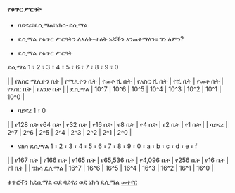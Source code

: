 #### የቁጥር ሥርዓት

* ባይናሪ፣ዴሲማል፣ሄክሳ-ዴሲማል

* ዴሲማል የቁጥር ሥርዓትን ለእለት-ተለት ኑሯችን እንጠቀማለን። ግን ለምን? 

* ዴሲማል የቁጥር  ሥርዓት

ዴሲማል 1 ፣ 2 ፣ 3 ፣ 4 ፣ 5 ፣ 6 ፣ 7 ፣ 8 ፣ 9 ፣ 0


| | የአስር ሚሊዮን ቤት | የሚሊዮን ቤት | የመቶ ሺ ቤት | የአስር ሺ ቤት | የሺ ቤት | የመቶ ቤት | የአስር ቤት | የአንድ ቤት |
| ዴሲማል | 10^7 | 10^6 | 10^5 | 10^4 | 10^3 | 10^2 | 10^1 | 10^0 |

* ባይናሪ 1 ፣ 0 


| | የ128 ቤት የ64 ቤት | የ32 ቤት | የ16 ቤት | የ8 ቤት | የ4 ቤት | የ2 ቤት | የ1 ቤት |
| ባይናሪ | 2^7 | 2^6 | 2^5 | 2^4 | 2^3 | 2^2 | 2^1 | 2^0 |

* ሄክሳ ዴሲማል  1 ፣ 2 ፣ 3 ፣ 4 ፣ 5 ፣ 6 ፣ 7 ፣ 8 ፣ 9 ፣ 0 ፣ a ፣ b ፣ c ፣ d ፣ e ፣ f


| | የ167  ቤት | የ166 ቤት | የ165 ቤት | የ65,536 ቤት | የ4,096 ቤት | የ256 ቤት | የ16 ቤት | የ1 ቤት |
| ሄክሳ ዴሲማል | 16^7 | 16^6 | 16^5 | 16^4 | 16^3 | 16^2 | 16^1 | 16^0 |

ቁጥሮችን ከዴሲማል ወደ ባይናሪ ወደ ሄክሳ ዴሲማል [መቀየር](https://www.rapidtables.com/convert/number/decimal-to-hex.html?x=15)



